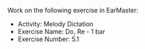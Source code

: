 Work on the following exercise in EarMaster:
- Activity: Melody Dictation
- Exercise Name: Do, Re - 1 bar
- Exercise Number: 5.1
